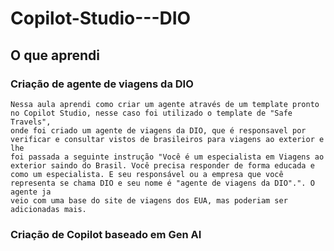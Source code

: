 # Copilot-Studio---DIO

## O que aprendi
### Criação de agente de viagens da DIO
    Nessa aula aprendi como criar um agente através de um template pronto no Copilot Studio, nesse caso foi utilizado o template de "Safe Travels", 
    onde foi criado um agente de viagens da DIO, que é responsavel por verificar e consultar vistos de brasileiros para viagens ao exterior e lhe
    foi passada a seguinte instrução "Você é um especialista em Viagens ao exterior saindo do Brasil. Você precisa responder de forma educada e 
    como um especialista. E seu responsável ou a empresa que você representa se chama DIO e seu nome é "agente de viagens da DIO".". O agente ja 
    veio com uma base do site de viagens dos EUA, mas poderiam ser adicionadas mais.
### Criação de Copilot baseado em Gen AI
